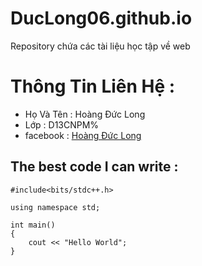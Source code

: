 # DucLong06.github.io
 Repository chứa các tài liệu học tập về web
# Thông Tin Liên Hệ :
  - Họ Và Tên : Hoàng Đức Long
  - Lớp : D13CNPM%
  - facebook : [Hoàng Đức Long](https://www.facebook.com/duclong2k)
  
## The best code I can write :
 ```
 #include<bits/stdc++.h>
 
 using namespace std;
 
 int main()
 {
     cout << "Hello World";
 }
 ```
